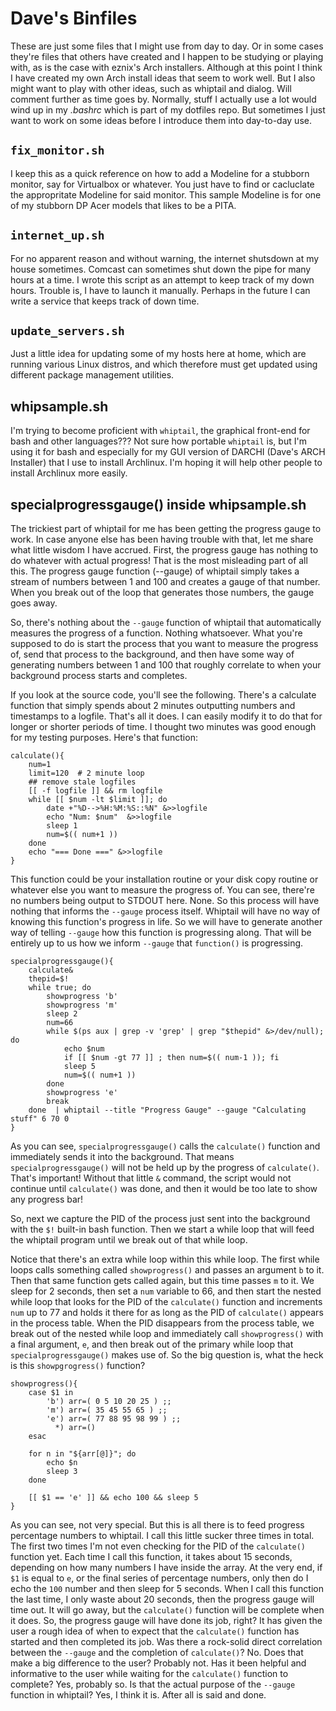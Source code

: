 # Dave's Binfiles  

These are just some files that I might use from day to day.  Or in some cases they're files
that others have created and I happen to be studying or playing with, as is the case with
eznix's Arch installers.  Although at this point I think I have created my own Arch install
ideas that seem to work well.  But I also might want to play with other ideas, such as
whiptail and dialog.  Will comment further as time goes by.  Normally, stuff I actually use a
lot would wind up in my *.bashrc* which is part of my dotfiles repo.  But sometimes I just want
to work on some ideas before I introduce them into day-to-day use.

## `fix_monitor.sh`

I keep this as a quick reference on how to add a Modeline for a stubborn monitor, say for
Virtualbox or whatever.  You just have to find or cacluclate the appropritate Modeline for
said monitor.  This sample Modeline is for one of my stubborn DP Acer models that likes to be
a PITA.

## `internet_up.sh`

For no apparent reason and without warning, the internet shutsdown at my house sometimes.
Comcast can sometimes shut down the pipe for many hours at a time.  I wrote this script as an
attempt to keep track of my down hours.  Trouble is, I have to launch it manually.  Perhaps
in the future I can write a service that keeps track of down time.

## `update_servers.sh`

Just a little idea for updating some of my hosts here at home, which are running various
Linux distros, and which therefore must get updated using different package management
utilities.

## whipsample.sh

I'm trying to become proficient with `whiptail`, the graphical front-end for bash and other
languages???  Not sure how portable `whiptail` is, but I'm using it for bash and especially 
for my GUI version of DARCHI (Dave's ARCH Installer) that I use to install Archlinux.  I'm
hoping it will help other people to install Archlinux more easily.

## specialprogressgauge() inside whipsample.sh

The trickiest part of whiptail for me has been getting the progress gauge to work.  In case
anyone else has been having trouble with that, let me share what little wisdom I have
accrued.  First, the progress gauge has nothing to do whatever with actual progress!  That is
the most misleading part of all this.  The progress gauge function (--gauge) of whiptail
simply takes a stream of numbers between 1 and 100 and creates a gauge of that number.  When
you break out of the loop that generates those numbers, the gauge goes away.

So, there's nothing about the `--gauge` function of whiptail that automatically measures the
progress of a function.  Nothing whatsoever.  What you're supposed to do is start the process
that you want to measure the progress of, send that process to the background, and then have
some way of generating numbers between 1 and 100 that roughly correlate to when your
background process starts and completes.

If you look at the source code, you'll see the following.  There's a calculate function that
simply spends about 2 minutes outputting numbers and timestamps to a logfile.  That's all it
does.  I can easily modify it to do that for longer or shorter periods of time.  I thought
two minutes was good enough for my testing purposes.  Here's that function:

```
calculate(){
    num=1
    limit=120  # 2 minute loop
    ## remove stale logfiles
    [[ -f logfile ]] && rm logfile
    while [[ $num -lt $limit ]]; do
        date +"%D-->%H:%M:%S::%N" &>>logfile
        echo "Num: $num"  &>>logfile
        sleep 1
        num=$(( num+1 ))
    done
    echo "=== Done ===" &>>logfile
}
```

This function could be your installation routine or your disk copy routine or whatever else
you want to measure the progress of.  You can see, there're no numbers being output to STDOUT
here.  None.  So this process will have nothing that informs the `--gauge` process itself.
Whiptail will have no way of knowing this function's progress in life.  So we will have to
generate another way of telling `--gauge` how this function is progressing along.  That will
be entirely up to us how we inform `--gauge` that `function()` is progressing.

```
specialprogressgauge(){
    calculate&
    thepid=$!
    while true; do
        showprogress 'b'
        showprogress 'm'
        sleep 2
        num=66
        while $(ps aux | grep -v 'grep' | grep "$thepid" &>/dev/null); do
            echo $num 
            if [[ $num -gt 77 ]] ; then num=$(( num-1 )); fi
            sleep 5
            num=$(( num+1 ))
        done
        showprogress 'e' 
        break
    done  | whiptail --title "Progress Gauge" --gauge "Calculating stuff" 6 70 0
}

```

As you can see, `specialprogressgauge()` calls the `calculate()` function and immediately
sends it into the background.  That means `specialprogressgauge()` will not be held up by the
progress of `calculate()`.  That's important!  Without that little `&` command, the script
would not continue until `calculate()` was done, and then it would be too late to show any
progress bar!

So, next we capture the PID of the process just sent into the background with the `$!`
built-in bash function.  Then we start a while loop that will feed the whiptail program until
we break out of that while loop.

Notice that there's an extra while loop within this while loop.  The first while loops calls
something called `showprogress()` and passes an argument `b` to it.  Then that same function
gets called again, but this time passes `m` to it.  We sleep for 2 seconds, then set a `num`
variable to 66, and then start the nested while loop that looks for the PID of the
`calculate()` function and increments `num` up to 77 and holds it there for as long as the
PID of `calculate()` appears in the process table.  When the PID disappears from the process
table, we break out of the nested while loop and immediately call `showprogress()` with a
final argument, `e`, and then break out of the primary while loop that
`specialprogressgauge()` makes use of.  So the big question is, what the heck is this
`showpgrogress()` function?

```
showprogress(){
    case $1 in
        'b') arr=( 0 5 10 20 25 ) ;;
        'm') arr=( 35 45 55 65 ) ;;
        'e') arr=( 77 88 95 98 99 ) ;;
          *) arr=()
    esac

    for n in "${arr[@]}"; do
        echo $n
        sleep 3
    done

    [[ $1 == 'e' ]] && echo 100 && sleep 5
}
```

As you can see, not very special.  But this is all there is to feed progress percentage
numbers to whiptail.  I call this little sucker three times in total.  The first two times
I'm not even checking for the PID of the `calculate()` function yet.  Each time I call this
function, it takes about 15 seconds, depending on how many numbers I have inside the array.
At the very end, if `$1` is equal to `e`, or the final series of percentage numbers, only
then do I echo the `100` number and then sleep for 5 seconds.  When I call this function the
last time, I only waste about 20 seconds, then the progress gauge will time out.  It will go
away, but the `calculate()` function will be complete when it does.  So, the progress gauge
will have done its job, right?  It has given the user a rough idea of when to expect that the
`calculate()` function has started and then completed its job.  Was there a rock-solid
direct correlation between the `--gauge` and the completion of `calculate()`?  No.  Does that
make a big difference to the user?  Probably not.  Has it been helpful and informative to the
user while waiting for the `calculate()` function to complete?  Yes, probably so.  Is that
the actual purpose of the `--gauge` function in whiptail?  Yes, I think it is.  After all is
said and done.




